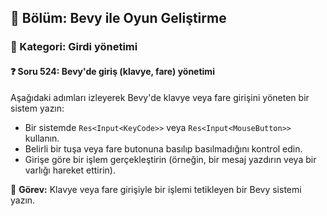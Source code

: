 ## 📘 Bölüm: Bevy ile Oyun Geliştirme  
### 🔹 Kategori: Girdi yönetimi  
#### ❓ Soru 524: Bevy'de giriş (klavye, fare) yönetimi

Aşağıdaki adımları izleyerek Bevy'de klavye veya fare girişini yöneten bir sistem yazın:

- Bir sistemde `Res<Input<KeyCode>>` veya `Res<Input<MouseButton>>` kullanın.
- Belirli bir tuşa veya fare butonuna basılıp basılmadığını kontrol edin.
- Girişe göre bir işlem gerçekleştirin (örneğin, bir mesaj yazdırın veya bir varlığı hareket ettirin).

🔧 **Görev:** Klavye veya fare girişiyle bir işlemi tetikleyen bir Bevy sistemi yazın.
